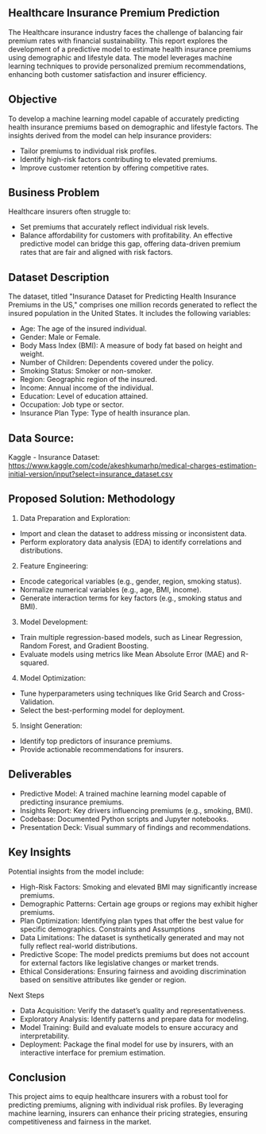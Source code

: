 ## Healthcare Insurance Premium Prediction
The Healthcare insurance industry faces the challenge of balancing fair premium rates with financial sustainability. This report explores the development of a predictive model to estimate health insurance premiums using demographic and lifestyle data. The model leverages machine learning techniques to provide personalized premium recommendations, enhancing both customer satisfaction and insurer efficiency.

## Objective
To develop a machine learning model capable of accurately predicting health insurance premiums based on demographic and lifestyle factors. The insights derived from the model can help insurance providers:
- Tailor premiums to individual risk profiles.
- Identify high-risk factors contributing to elevated premiums.
- Improve customer retention by offering competitive rates.
  
## Business Problem
Healthcare insurers often struggle to:
- Set premiums that accurately reflect individual risk levels.
- Balance affordability for customers with profitability.
An effective predictive model can bridge this gap, offering data-driven premium rates that are fair and aligned with risk factors.

## Dataset Description
The dataset, titled "Insurance Dataset for Predicting Health Insurance Premiums in the US," comprises one million records generated to reflect the insured population in the United States. It includes the following variables:
- Age: The age of the insured individual.
- Gender: Male or Female.
- Body Mass Index (BMI): A measure of body fat based on height and weight.
- Number of Children: Dependents covered under the policy.
- Smoking Status: Smoker or non-smoker.
- Region: Geographic region of the insured.
- Income: Annual income of the individual.
- Education: Level of education attained.
- Occupation: Job type or sector.
- Insurance Plan Type: Type of health insurance plan.

## Data Source: 
Kaggle - Insurance Dataset: https://www.kaggle.com/code/akeshkumarhp/medical-charges-estimation-initial-version/input?select=insurance_dataset.csv

## Proposed Solution: Methodology
1. Data Preparation and Exploration:
- Import and clean the dataset to address missing or inconsistent data.
- Perform exploratory data analysis (EDA) to identify correlations and distributions.
2. Feature Engineering:
- Encode categorical variables (e.g., gender, region, smoking status).
- Normalize numerical variables (e.g., age, BMI, income).
- Generate interaction terms for key factors (e.g., smoking status and BMI).
3. Model Development:
- Train multiple regression-based models, such as Linear Regression, Random Forest, and Gradient Boosting.
- Evaluate models using metrics like Mean Absolute Error (MAE) and R-squared.
4. Model Optimization:
- Tune hyperparameters using techniques like Grid Search and Cross-Validation.
- Select the best-performing model for deployment.
5. Insight Generation:
- Identify top predictors of insurance premiums.
- Provide actionable recommendations for insurers.

## Deliverables
- Predictive Model: A trained machine learning model capable of predicting insurance premiums.
- Insights Report: Key drivers influencing premiums (e.g., smoking, BMI).
- Codebase: Documented Python scripts and Jupyter notebooks.
- Presentation Deck: Visual summary of findings and recommendations.

## Key Insights
Potential insights from the model include:
- High-Risk Factors: Smoking and elevated BMI may significantly increase premiums.
- Demographic Patterns: Certain age groups or regions may exhibit higher premiums.
- Plan Optimization: Identifying plan types that offer the best value for specific demographics.
Constraints and Assumptions
- Data Limitations: The dataset is synthetically generated and may not fully reflect real-world distributions.
- Predictive Scope: The model predicts premiums but does not account for external factors like legislative changes or market trends.
- Ethical Considerations: Ensuring fairness and avoiding discrimination based on sensitive attributes like gender or region.
  
Next Steps
- Data Acquisition: Verify the dataset’s quality and representativeness.
- Exploratory Analysis: Identify patterns and prepare data for modeling.
- Model Training: Build and evaluate models to ensure accuracy and interpretability.
- Deployment: Package the final model for use by insurers, with an interactive interface for premium estimation.
  
## Conclusion
This project aims to equip healthcare insurers with a robust tool for predicting premiums, aligning with individual risk profiles. By leveraging machine learning, insurers can enhance their pricing strategies, ensuring competitiveness and fairness in the market.

